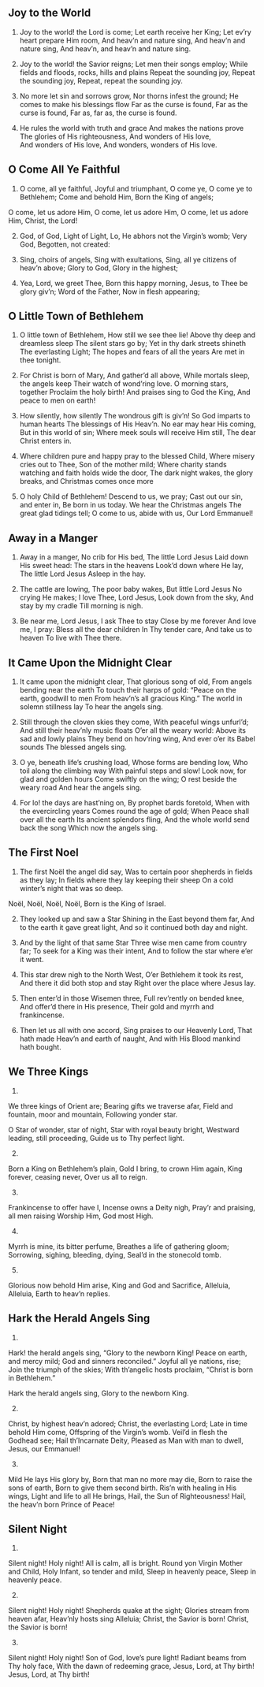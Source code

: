 ## Joy to the World

1. Joy to the world! the Lord is come;
  Let earth receive her King;
  Let ev’ry heart prepare Him room,
  And heav’n and nature sing,
  And heav’n and nature sing,
  And heav’n, and heav’n and nature sing.

2. Joy to the world! the Savior reigns;
  Let men their songs employ;
  While fields and floods, rocks, hills and plains
  Repeat the sounding joy,
  Repeat the sounding joy,
  Repeat, repeat the sounding joy.

3. No more let sin and sorrows grow,
  Nor thorns infest the ground;
  He comes to make his blessings flow
  Far as the curse is found,
  Far as the curse is found,
  Far as, far as, the curse is found.

4. He rules the world with truth and grace
  And makes the nations prove
  The glories of His righteousness,
  And wonders of His love,  
  And wonders of His love,
  And wonders, wonders of His love.


## O Come All Ye Faithful

1. O come, all ye faithful, Joyful and triumphant,
  O come ye, O come ye to Bethlehem;
  Come and behold Him, Born the King of angels;
  
  O come, let us adore Him,
  O come, let us adore Him,
  O come, let us adore Him, Christ, the Lord!
  
2. God, of God, Light of Light,
  Lo, He abhors not the Virgin’s womb;
  Very God,
  Begotten, not created:

3. Sing, choirs of angels, Sing with exultations,
  Sing, all ye citizens of heav’n above;
  Glory to God, Glory in the highest;

4. Yea, Lord, we greet Thee, Born this happy morning,
  Jesus, to Thee be glory giv’n;
  Word of the Father, Now in flesh appearing;


## O Little Town of Bethlehem

1. O little town of Bethlehem,
  How still we see thee lie!
  Above thy deep and dreamless sleep
  The silent stars go by;
  Yet in thy dark streets shineth
  The everlasting Light;
  The hopes and fears of all the years
  Are met in thee tonight.

2.  For Christ is born of Mary,
  And gather’d all above,
  While mortals sleep, the angels keep
  Their watch of wond’ring love.
  O morning stars, together
  Proclaim the holy birth!
  And praises sing to God the King,
  And peace to men on earth!

3. How silently, how silently
  The wondrous gift is giv’n!
  So God imparts to human hearts
  The blessings of His Heav’n.
  No ear may hear His coming,
  But in this world of sin;
  Where meek souls will receive Him still,
  The dear Christ enters in.

4. Where children pure and happy
    pray to the blessed Child,
  Where misery cries out to Thee,
    Son of the mother mild;
  Where charity stands watching
    and faith holds wide the door,
  The dark night wakes, the glory breaks,
    and Christmas comes once more

5. O holy Child of Bethlehem!
  Descend to us, we pray;
  Cast out our sin, and enter in,
  Be born in us today.
  We hear the Christmas angels
  The great glad tidings tell;
  O come to us, abide with us,
  Our Lord Emmanuel!


## Away in a Manger

1.   Away in a manger,
  No crib for His bed,
  The little Lord Jesus
  Laid down His sweet head:
  The stars in the heavens
  Look’d down where He lay,
  The little Lord Jesus
  Asleep in the hay.

2. The cattle are lowing,
  The poor baby wakes,
  But little Lord Jesus
  No crying He makes;
  I love Thee, Lord Jesus,
  Look down from the sky,
  And stay by my cradle
  Till morning is nigh.

3. Be near me, Lord Jesus,
  I ask Thee to stay
  Close by me forever
  And love me, I pray:
  Bless all the dear children
  In Thy tender care,
  And take us to heaven
  To live with Thee there.


## It Came Upon the Midnight Clear

1. It came upon the midnight clear,
  That glorious song of old,
  From angels bending near the earth
  To touch their harps of gold:
  “Peace on the earth, goodwill to men
  From heav’n’s all gracious King.”
  The world in solemn stillness lay
  To hear the angels sing.
 
2. Still through the cloven skies they come,
  With peaceful wings unfurl’d;
  And still their heav’nly music floats
  O’er all the weary world:
  Above its sad and lowly plains
  They bend on hov’ring wing,
  And ever o’er its Babel sounds
  The blessed angels sing.
 
3. O ye, beneath life’s crushing load,
  Whose forms are bending low,
  Who toil along the climbing way
  With painful steps and slow!
  Look now, for glad and golden hours
  Come swiftly on the wing;
  O rest beside the weary road
  And hear the angels sing.
 
4. For lo! the days are hast’ning on,
  By prophet bards foretold,
  When with the evercircling years
  Comes round the age of gold;
  When Peace shall over all the earth
  Its ancient splendors fling,
  And the whole world send back the song
  Which now the angels sing.


## The First Noel

1. The first Noël the angel did say,
  Was to certain poor shepherds in fields as they lay;
  In fields where they lay keeping their sheep
  On a cold winter’s night that was so deep.

  Noël, Noël, Noël, Noël,
  Born is the King of Israel.

2. They looked up and saw a Star
  Shining in the East beyond them far,
  And to the earth it gave great light,
  And so it continued both day and night.

3. And by the light of that same Star
  Three wise men came from country far;
  To seek for a King was their intent,
  And to follow the star where e’er it went.
  
4. This star drew nigh to the North West,
  O’er Bethlehem it took its rest,
  And there it did both stop and stay
  Right over the place where Jesus lay.

5. Then enter’d in those Wisemen three,
  Full rev’rently on bended knee,
  And offer’d there in His presence,
  Their gold and myrrh and frankincense.

6. Then let us all with one accord,
  Sing praises to our Heavenly Lord,
  That hath made Heav’n and earth of naught,
  And with His Blood mankind hath bought.
  

## We Three Kings

1.
We three kings of Orient are;
Bearing gifts we traverse afar,
Field and fountain, moor and mountain,
Following yonder star.

O Star of wonder, star of night,
Star with royal beauty bright,
Westward leading, still proceeding,
Guide us to Thy perfect light.

2.
Born a King on Bethlehem’s plain,
Gold I bring, to crown Him again,
King forever, ceasing never,
Over us all to reign.

3.
Frankincense to offer have I,
Incense owns a Deity nigh,
Pray’r and praising, all men raising
Worship Him, God most High.

4.
Myrrh is mine, its bitter perfume,
Breathes a life of gathering gloom;
Sorrowing, sighing, bleeding, dying,
Seal’d in the stonecold tomb.

5.
Glorious now behold Him arise,
King and God and Sacrifice,
Alleluia, Alleluia,
Earth to heav’n replies.


## Hark the Herald Angels Sing

1.
Hark! the herald angels sing,
“Glory to the newborn King!
Peace on earth, and mercy mild;
God and sinners reconciled.”
Joyful all ye nations, rise;
Join the triumph of the skies;
With th’angelic hosts proclaim,
“Christ is born in Bethlehem.”

Hark the herald angels sing,
Glory to the newborn King.

2.
Christ, by highest heav’n adored;
Christ, the everlasting Lord;
Late in time behold Him come,
Offspring of the Virgin’s womb.
Veil’d in flesh the Godhead see;
Hail th’Incarnate Deity,
Pleased as Man with man to dwell,
Jesus, our Emmanuel!

3.
Mild He lays His glory by,
Born that man no more may die,
Born to raise the sons of earth,
Born to give them second birth.
Ris’n with healing in His wings,
Light and life to all He brings,
Hail, the Sun of Righteousness!
Hail, the heav’n born Prince of Peace!


## Silent Night

1.
Silent night!
Holy night!
All is calm,
all is bright.
Round yon Virgin
Mother and Child,
Holy Infant, so tender and mild,
Sleep in heavenly peace,
Sleep in heavenly peace.

2.
Silent night!  Holy night!
Shepherds quake at the sight;
Glories stream from heaven afar,
Heav’nly hosts sing Alleluia;
Christ, the Savior is born!
Christ, the Savior is born!

3.
Silent night!  Holy night!
Son of God, love’s pure light!
Radiant beams from Thy holy face,
With the dawn of redeeming grace,
Jesus, Lord, at Thy birth!
Jesus, Lord, at Thy birth!
